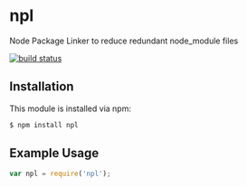 # npl

Node Package Linker to reduce redundant node_module files

[![build status](https://secure.travis-ci.org/yieme/npl.png)](http://travis-ci.org/yieme/npl)

## Installation

This module is installed via npm:

``` bash
$ npm install npl
```

## Example Usage

``` js
var npl = require('npl');
```
